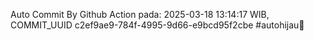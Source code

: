 Auto Commit By Github Action pada: 2025-03-18 13:14:17 WIB, COMMIT_UUID c2ef9ae9-784f-4995-9d66-e9bcd95f2cbe #autohijau🗿
